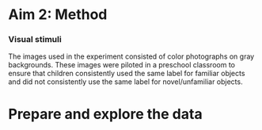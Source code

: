 
Aim 2: Method
===================


### Visual stimuli


The images used in the experiment consisted of color photographs on
gray backgrounds. These images were piloted in a preschool classroom to
ensure that children consistently used the same label for familiar
objects and did not consistently use the same label for novel/unfamiliar
objects.

Prepare and explore the data
===========================================================================






